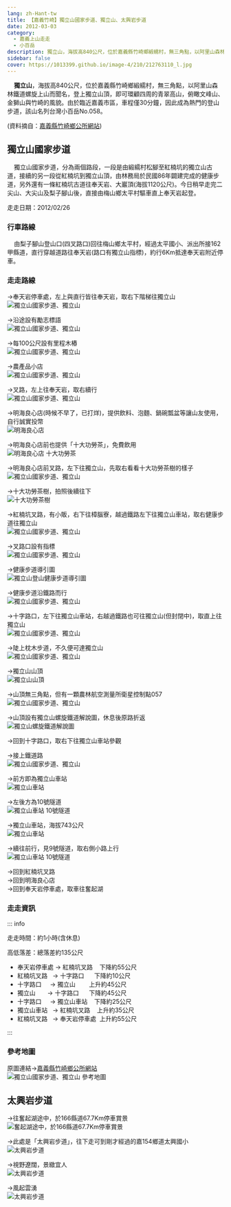 ```yaml
---
lang: zh-Hant-tw
title: 【嘉義竹崎】獨立山國家步道、獨立山、太興岩步道
date: 2012-03-03
category: 
  - 嘉義上山走走
  - 小百岳
description: 獨立山，海拔高840公尺，位於嘉義縣竹崎鄉緞繻村，無三角點，以阿里山森林鐵道螺旋上山而聞名，登上獨立山頂，即可環顧四周的青翠高山，俯瞰文峰山、金獅山與竹崎的風貌。由於臨近嘉義市區，車程僅30分鐘，因此成為熱門的登山步道，該山名列台灣小百岳No.058。
sidebar: false
cover: https://1013399.github.io/image-4/210/212763110_l.jpg
---
```


    **獨立山**，海拔高840公尺，位於嘉義縣竹崎鄉緞繻村，無三角點，以阿里山森林鐵道螺旋上山而聞名，登上獨立山頂，即可環顧四周的青翠高山，俯瞰文峰山、金獅山與竹崎的風貌。由於臨近嘉義市區，車程僅30分鐘，因此成為熱門的登山步道，該山名列台灣小百岳No.058。  

(資料摘自：[嘉義縣竹崎鄉公所網站](http://www.chuchi.gov.tw/03tour/01view.asp?id=3181))

<!-- more -->

## 獨立山國家步道

    獨立山國家步道，分為兩個路段，一段是由緞繻村松腳至紅楠坑的獨立山古道，接續的另一段從紅楠坑到獨立山頂，由林務局於民國86年闢建完成的健康步道，另外還有一條紅楠坑古道往奉天岩、大巖頂(海拔1120公尺)。今日稍早走完二尖山、大尖山及梨子腳山後，直接由梅山鄉太平村驅車直上奉天岩起登。

走走日期：2012/02/26

### 行車路線
    由梨子腳山登山口(四叉路口)回往梅山鄉太平村，經過太平國小、派出所接162甲縣道，直行穿越道路往奉天岩(路口有獨立山指標)，約行6Km抵達奉天岩附近停車。

### 走走路線
→奉天岩停車處，左上與直行皆往奉天岩，取右下階梯往獨立山  
![獨立山國家步道、獨立山](https://1013399.github.io/image-4/210/212763013_l.jpg)

→沿途設有勵志標語  
![獨立山國家步道、獨立山](https://1013399.github.io/image-4/210/212763017_l.jpg)

→每100公尺設有里程木樁  
![獨立山國家步道、獨立山](https://1013399.github.io/image-4/210/212763020_l.jpg)

→農產品小店  
![獨立山國家步道、獨立山](https://1013399.github.io/image-4/210/212763024_l.jpg)

→叉路，左上往奉天岩，取右續行  
![獨立山國家步道、獨立山](https://1013399.github.io/image-4/210/212763029_l.jpg)

→明海良心店(時候不早了，已打烊)，提供飲料、泡麵、鍋碗瓢盆等讓山友使用，自行誠實投幣  
![明海良心店](https://1013399.github.io/image-4/210/212763034_l.jpg)

→明海良心店前也提供「十大功勞茶」，免費飲用  
![明海良心店 十大功勞茶](https://1013399.github.io/image-4/210/212763037_l.jpg)

→明海良心店前叉路，左下往獨立山，先取右看看十大功勞茶樹的樣子  
![獨立山國家步道、獨立山](https://1013399.github.io/image-4/210/212763042_l.jpg)

→十大功勞茶樹，拍照後續往下  
![十大功勞茶樹](https://1013399.github.io/image-4/210/212763046_l.jpg)

→紅楠坑叉路，有小販，右下往樟腦寮，越過鐵路左下往獨立山車站，取右健康步道往獨立山  
![獨立山國家步道、獨立山](https://1013399.github.io/image-4/210/212763051_l.jpg)

→叉路口設有指標  
![獨立山國家步道、獨立山](https://1013399.github.io/image-4/210/212763054_l.jpg)

→健康步道導引圖  
![獨立山登山健康步道導引圖](https://1013399.github.io/image-4/210/212763062_l.jpg)

→健康步道沿鐵路而行  
![獨立山國家步道、獨立山](https://1013399.github.io/image-4/210/212763074_l.jpg)

→十字路口，左下往獨立山車站，右越過鐵路也可往獨立山(但封閉中)，取直上往獨立山  
![獨立山國家步道、獨立山](https://1013399.github.io/image-4/210/212763078_l.jpg)

→陡上枕木步道，不久便可達獨立山  
![獨立山國家步道、獨立山](https://1013399.github.io/image-4/210/212763082_l.jpg)

→獨立山山頂  
![獨立山山頂](https://1013399.github.io/image-4/210/212763087_l.jpg)

→山頂無三角點，但有一顆農林航空測量所衛星控制點057  
![獨立山國家步道、獨立山](https://1013399.github.io/image-4/210/212763092_l.jpg)

→山頂設有獨立山螺旋鐵道解說圖，休息後原路折返  
![獨立山螺旋鐵道解說圖](https://1013399.github.io/image-4/210/212763097_l.jpg)

→回到十字路口，取右下往獨立山車站參觀

→接上鐵道路  
![獨立山國家步道、獨立山](https://1013399.github.io/image-4/210/212763101_l.jpg)

→前方即為獨立山車站  
![獨立山車站](https://1013399.github.io/image-4/210/212763104_l.jpg)

→左後方為10號隧道  
![獨立山車站 10號隧道](https://1013399.github.io/image-4/210/212763107_l.jpg)

→獨立山車站，海拔743公尺  
![獨立山車站](https://1013399.github.io/image-4/210/212763108_l.jpg)

→續往前行，見9號隧道，取右側小路上行  
![獨立山車站 10號隧道](https://1013399.github.io/image-4/210/212763110_l.jpg)

→回到紅楠坑叉路  
→回到明海良心店  
→回到奉天岩停車處，取車往奮起湖

### 走走資訊

::: info

走走時間：約1小時(含休息)

高低落差：總落差約135公尺  
- 奉天岩停車處 → 紅楠坑叉路    下降約55公尺  
- 紅楠坑叉路   → 十字路口      下降約10公尺  
- 十字路口     → 獨立山        上升約45公尺  
- 獨立山       → 十字路口      下降約45公尺  
- 十字路口     → 獨立山車站    下降約25公尺  
- 獨立山車站   → 紅楠坑叉路    上升約35公尺  
- 紅楠坑叉路   → 奉天岩停車處  上升約55公尺

:::

### 參考地圖
原圖連結→[嘉義縣竹崎鄉公所網站](http://www.chuchi.gov.tw/03tour/01view.asp?id=3181)  
![獨立山國家步道、獨立山 參考地圖](https://1013399.github.io/image-4/210/213053181_l.jpg)

## 太興岩步道

→往奮起湖途中，於166縣道67.7Km停車賞景  
![奮起湖途中，於166縣道67.7Km停車賞景](https://1013399.github.io/image-4/210/212763111_l.jpg)

→此處是「太興岩步道」，往下走可到剛才經過的嘉154鄉道太興國小  
![太興岩步道](https://1013399.github.io/image-4/210/212763116_l.jpg)

→視野遼闊，景緻宜人  
![太興岩步道](https://1013399.github.io/image-4/210/212763119_l.jpg)

→風起雲湧  
![太興岩步道](https://1013399.github.io/image-4/210/212763012_l.jpg)